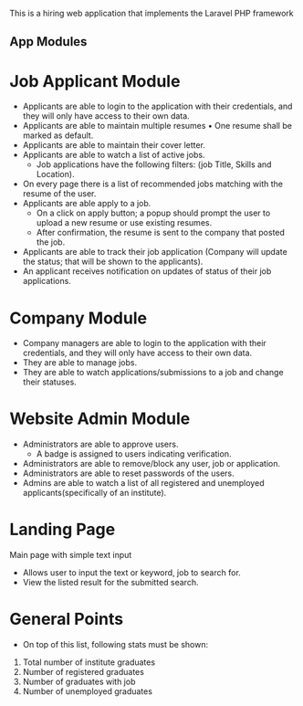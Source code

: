 This is a hiring web application that implements the Laravel PHP framework

## App Modules

# Job Applicant Module
- Applicants are able to login to the application with their credentials, and they will only have access to their own data.
- Applicants are able to maintain multiple resumes • One resume shall be marked as default.
- Applicants are able to maintain their cover letter.
- Applicants are able to watch a list of active jobs.
    - Job applications have the following filters: (job Title, Skills and Location).
- On every page there is a list of recommended jobs matching with the resume of the user.
- Applicants are able apply to a job.
    - On a click on apply button; a popup should prompt the user to upload a new resume or use existing resumes.
    - After confirmation, the resume is sent to the company that posted the job.
- Applicants are able to track their job application (Company will update the status; that will be shown to the applicants).
- An applicant receives notification on updates of status of their job applications.


# Company Module
- Company managers are able to login to the application with their credentials, and they will only have access to their own data.
- They are able to manage jobs.
- They are able to watch applications/submissions to a job and change their statuses.


# Website Admin Module
- Administrators are able to approve users.
    - A badge is assigned to users indicating verification.
- Administrators are able to remove/block any user, job or application.
- Administrators are able to reset passwords of the users.
- Admins are able to watch a list of all registered and unemployed applicants(specifically of an institute).


# Landing Page
Main page with simple text input
- Allows user to input the text or keyword, job to search for.
- View the listed result for the submitted search.

# General Points
- On top of this list, following stats must be shown:
1. Total number of institute graduates
2. Number of registered graduates
3. Number of graduates with job
4. Number of unemployed graduates

